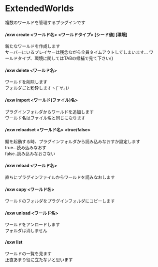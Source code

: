 # ExtendedWorlds
複数のワールドを管理するプラグインです

#### /exw create <ワールド名> <ワールドタイプ> \[シード値] \[環境]
 新たなワールドを作成します  
 サーバーにいるプレイヤーは残念ながら全員タイムアウトしてしまいます...
 ワールドタイプ、環境に関してはTABの候補で見て下さい()

#### /exw delete <ワールド名>
 ワールドを削除します  
 フォルダごと粉砕しますヽ(ﾟ∀｡)ﾉ

#### /exw import <ワールド(ファイル)名>
 プラグインフォルダからワールドを追加します  
 ワールド名はファイル名と同じになります

#### /exw reloadset <ワールド名> <true/false>
鯖を起動する時、プラグインフォルダから読み込みなおすか設定します  
true...読み込みなおす  
false..読み込みなおさない

#### /exw reload <ワールド名>
直ちにプラグインファイルからワールドを読みなおします

#### /exw copy <ワールド名>
ワールドのフォルダをプラグインフォルダにコピーします  

#### /exw unload <ワールド名>
ワールドをアンロードします  
フォルダは消しません  

#### /exw list
ワールドの一覧を見ます  
正直あまり役に立たないと思います

